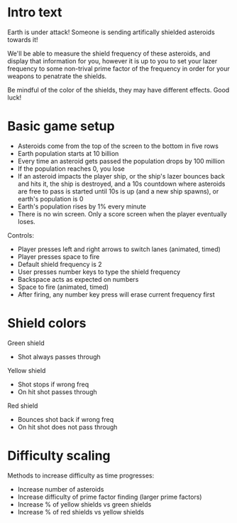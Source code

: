 Intro text
==========

Earth is under attack!
Someone is sending artifically shielded asteroids towards it!

We'll be able to measure the shield frequency of these asteroids, and
display that information for you, however it is up to you to set your
lazer frequency to some non-trival prime factor of the frequency in order
for your weapons to penatrate the shields.

Be mindful of the color of the shields, they may have different effects.
Good luck!


Basic game setup
================

 - Asteroids come from the top of the screen to the bottom in five rows
 - Earth population starts at 10 billion
 - Every time an asteroid gets passed the population drops by 100 million
 - If the population reaches 0, you lose
 - If an asteroid impacts the player ship, or the ship's lazer bounces back
   and hits it, the ship is destroyed, and a 10s countdown where asteroids
   are free to pass is started until 10s is up (and a new ship spawns), or
   earth's population is 0
 - Earth's population rises by 1% every minute
 - There is no win screen. Only a score screen when the player eventually loses.

Controls:

 - Player presses left and right arrows to switch lanes (animated, timed)
 - Player presses space to fire
 - Default shield frequency is 2
 - User presses number keys to type the shield frequency
 - Backspace acts as expected on numbers
 - Space to fire (animated, timed)
 - After firing, any number key press will erase current frequency first


Shield colors
=============

Green shield
 - Shot always passes through

Yellow shield
 - Shot stops if wrong freq
 - On hit shot passes through

Red shield
 - Bounces shot back if wrong freq
 - On hit shot does not pass through


Difficulty scaling
==================

Methods to increase difficulty as time progresses:
 - Increase number of asteroids
 - Increase difficulty of prime factor finding (larger prime factors)
 - Increase % of yellow shields vs green shields
 - Increase % of red shields vs yellow shields